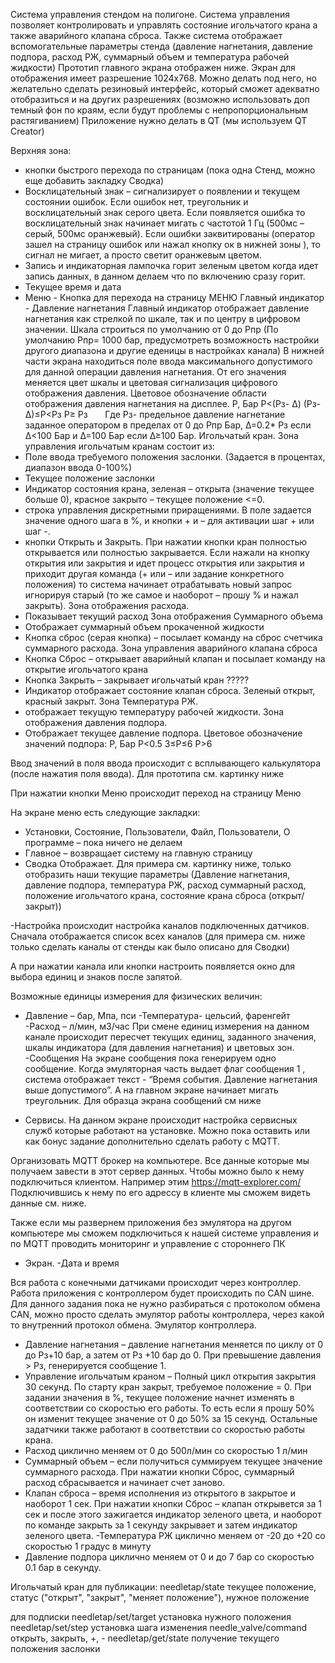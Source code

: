 Система управления стендом на полигоне.
Система управления позволяет контролировать и управлять состояние игольчатого крана а также аварийного клапана сброса. Также система отображает вспомогательные параметры стенда (давление нагнетания, давление подпора, расход РЖ, суммарный объем и температура рабочей жидкости)
Прототип главного экрана отображен ниже.  Экран для отображения имеет разрешение 1024х768. Можно делать под него, но желательно сделать резиновый интерфейс, который сможет адекватно отобразиться и на других разрешениях (возможно использовать доп темный фон по краям, если будут проблемы с непропорциональным  растягиванием)
Приложение нужно делать в QT (мы используем QT Creator)

Верхняя зона:
- кнопки быстрого перехода по страницам (пока одна Стенд, можно еще добавить закладку Сводка)
- Восклицательный знак – сигнализирует о появлении и текущем состоянии ошибок. Если ошибок нет, треугольник и восклицательный знак серого цвета. Если появляется ошибка то восклицательный знак начинает мигать с частотой 1 Гц (500мс – серый, 500мс оранжевый). Если ошибки заквитированы (оператор зашел на страницу ошибок или нажал кнопку ок в нижней зоны ), то сигнал не мигает, а просто светит оранжевым цветом. 
- Запись и индикаторная лампочка горит зеленым цветом когда идет запись данных, в данном делаем что по включению сразу горит.
- Текущее время и дата
- Меню - Кнопка для перехода на страницу МЕНЮ
Главный индикатор  - Давление нагнетания
Главный индикатор отображает давление нагнетания как стрелкой по шкале, так и по центру в цифровом значении.
Шкала строиться по умолчанию от 0 до Pпр (По умолчанию Pпр= 1000 бар,  предусмотреть возможность настройки другого диапазона и другие еденицы в настройках канала)
В нижней части экрана находиться поле ввода максимального допустимого для данной операции давления нагнетания. От его значения меняется цвет шкалы и цветовая сигнализация цифрового отображения давления.
Цветовое обозначение области отображения давления нагнетания на дисплее.
P, Бар
P<(Pз- Δ)	(Pз-Δ)≤P<Pз	P≥ Pз
 	 	 
 Где Pз- предельное давление нагнетание заданное оператором в пределах от 0 до Pпр Бар, Δ=0.2* Pз если Δ<100 Бар и Δ=100 Бар если Δ≥100 Бар. 
 Игольчатый кран. 
Зона управления игольчатым кранам состоит из:
- Поле ввода требуемого положения заслонки. (Задается в процентах, диапазон ввода 0-100%)
- Текущее положение заслонки
- Индикатор состояния крана, зеленая – открыта (значение текущее больше 0), красное закрыто – текущее положение <=0.
- строка управления дискретными приращениями. В поле задается значение одного шага в %, и кнопки + и – для активации шаг + или шаг -. 
- кнопки Открыть и Закрыть. При нажатии кнопки кран полностью открывается или полностью закрывается. Если нажали на кнопку открытия или закрытия и идет процесс открытия или закрытия и приходит другая команда (+ или – или задание конкретного положения) то система начинает отрабатывать новый запрос игнорируя старый (то же самое и наоборот – прошу % и нажал закрыть).
Зона отображения расхода.
- Показывает текущий расход 
Зона отображения Суммарного объема
- Отображает суммарный объем прокаченной жидкости   
- Кнопка сброс (серая кнопка) – посылает команду на сброс счетчика суммарного расхода.
Зона управления аварийного клапана сброса
- Кнопка Сброс – открывает аварийный клапан и посылает команду на открытие игольчатого крана
- Кнопка Закрыть – закрывает игольчатый кран ?????
- Индикатор отображает состояние клапан сброса. Зеленый открыт, красный закрыт.
Зона Температура РЖ. 
- отображает текущую температуру рабочей жидкости. 
Зона отображения давления подпора.
- Отображает текущее давление подпора. 
Цветовое обозначение значений подпора:
P, Бар
P<0.5	3≤P≤6	P>6
 	 	 


Ввод значений в поля ввода происходит с всплывающего калькулятора (после нажатия поля ввода). Для прототипа см. картинку ниже 

При нажатии кнопки Меню происходит переход на страницу Меню

На экране меню есть следующие закладки:
- Установки, Состояние, Пользователи, Файл, Пользователи, О программе – пока ничего не делаем
- Главное – возвращает систему на главную страницу
- Сводка Отображает. Для примера см. картинку ниже, только отобразить наши текущие параметры (Давление нагнетания, давление подпора, температура РЖ, расход суммарный расход, положение игольчатого крана, состояние крана сброса (открыт/закрыт))

-Настройка происходит настройка каналов подключенных датчиков. Сначала отображается список всех каналов (для примера см. ниже только сделать каналы от стенды как было описано для Сводки)

А при нажатии канала или кнопки настроить появляется окно для выбора единиц и знаков после запятой.

Возможные единицы измерения для физических величин:
- Давление – бар, Мпа, пси
-Температура- цельсий, фаренгейт
-Расход – л/мин, м3/час
При смене единиц измерения на данном канале происходит пересчет текущих единиц, заданного значения, шкалы индикатора (для давления нагнетания) и цветовых зон.
-Сообщения
На экране сообщения пока генерируем одно сообщение. Когда эмуляторная часть выдает флаг сообщения 1 , система отображает текст -  “Время события. Давление нагнетания выше допустимого”. А на главном экране начинает мигать треугольник. Для образца экрана сообщений см ниже

- Сервисы. На данном экране происходит настройка сервисных служб которые работают на установке. Можно пока оставить или как бонус задание дополнительно сделать работу с MQTT. 

Организовать MQTT брокер на компьютере.  Все данные которые мы получаем завести в этот сервер данных. Чтобы можно было к нему подключиться клиентом. Например этим https://mqtt-explorer.com/ 
Подключившись к нему по его адрессу в клиенте мы сможем видеть данные см. ниже. 


Также если мы развернем приложения без эмулятора на другом компьютере мы сможем подключиться к нашей системе управления и по MQTT проводить мониторинг и управление с стороннего ПК
- Экран. 
-Дата и время
 
Вся работа с конечными датчиками происходит через контроллер. Работа приложения с контроллером будет происходить по CAN шине. Для данного задания пока не нужно разбираться с протоколом обмена CAN, можно просто сделать эмулятор работы контроллера, через какой то внутренний протокол обмена.
Эмулятор контроллера.
- Давление нагнетания – давление нагнетания меняется по циклу от 0 до Рз+10 бар, а затем от Рз +10 бар до 0. При превышение давления > Рз, генерируется сообщение 1. 
- Управление игольчатым краном – Полный цикл открытия закрытия 30 секунд. По старту кран закрыт, требуемое положение = 0. При задании значения в %, текущее положение начнет изменять в соответствии со скоростью его работы. То есть если я прошу 50% он изменит текущее значение от 0 до 50% за 15 секунд. Остальные задатчики также работают в соответствии со скоростью работы крана.
- Расход циклично меняем от 0 до 500л/мин со скоростью 1 л/мин
- Суммарный объем – если получиться суммируем текущее значение суммарного расхода. При нажатии кнопки Сброс, суммарный расход сбрасывается и начинает счет заново.
- Клапан сброса – время исполнения из открытого в закрытое и наоборот 1 сек. При нажатии кнопки Сброс – клапан открывется за 1 сек и после этого зажигается индикатор зеленого цвета, и наоборот по команде закрыть за 1 секунду закрывает и затем индикатор зеленого цвета. 
-Температура РЖ циклично меняем от -20 до +20 со скоростью 1 градус в минуту
- Давление подпора циклично меняем от 0 и до 7 бар со скоростью 0.1 бар в секунду. 

Игольчатый кран
для публикации:
needletap/state текущее положение, статус ("открыт", "закрыт", "меняет положение"), нужное положение

для подписки 
needletap/set/target установка нужного положения
needletap/set/step установка шага изменения
needle_valve/command открыть, закрыть, +, -
needletap/get/state получение текущего положения заслонки


